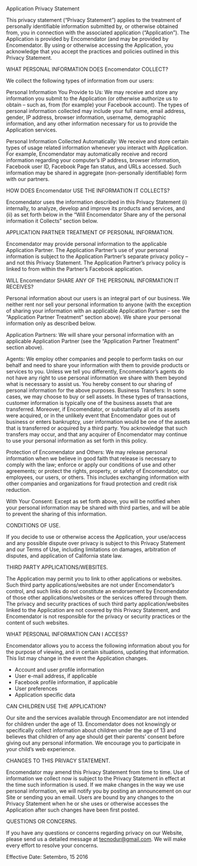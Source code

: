 Application Privacy Statement

This privacy statement (“Privacy Statement”) applies to the treatment of personally identifiable information submitted by, or otherwise obtained from, you in connection with the associated application (“Application”). The Application is provided by Encomendator (and may be provided by Encomendator. By using or otherwise accessing the Application, you acknowledge that you accept the practices and policies outlined in this Privacy Statement.

WHAT PERSONAL INFORMATION DOES Encomendator COLLECT?

We collect the following types of information from our users:

Personal Information You Provide to Us:
We may receive and store any information you submit to the Application (or otherwise authorize us to obtain – such as, from (for example) your Facebook account). The types of personal information collected may include your full name, email address, gender, IP address, browser information, username, demographic information, and any other information necessary for us to provide the Application services.

Personal Information Collected Automatically:
We receive and store certain types of usage related information whenever you interact with Application. For example, Encomendator may automatically receive and record information regarding your computer’s IP address, browser information, Facebook user ID, Facebook Page fan status, and URLs accessed. Such information may be shared in aggregate (non-personally identifiable) form with our partners.

HOW DOES Encomendator USE THE INFORMATION IT COLLECTS?

Encomendator uses the information described in this Privacy Statement (i) internally, to analyze, develop and improve its products and services, and (ii) as set forth below in the “Will Encomendator Share any of the personal information it Collects” section below.

APPLICATION PARTNER TREATMENT OF PERSONAL INFORMATION.

Encomendator may provide personal information to the applicable Application Partner. The Application Partner’s use of your personal information is subject to the Application Partner’s separate privacy policy – and not this Privacy Statement. The Application Partner’s privacy policy is linked to from within the Partner’s Facebook application.

WILL Encomendator SHARE ANY OF THE PERSONAL INFORMATION IT RECEIVES?

Personal information about our users is an integral part of our business. We neither rent nor sell your personal information to anyone (with the exception of sharing your information with an applicable Application Partner – see the “Application Partner Treatment” section above). We share your personal information only as described below.

Application Partners: We will share your personal information with an applicable Application Partner (see the “Application Partner Treatment” section above).

Agents: We employ other companies and people to perform tasks on our behalf and need to share your information with them to provide products or services to you. Unless we tell you differently, Encomendator’s agents do not have any right to use personal information we share with them beyond what is necessary to assist us. You hereby consent to our sharing of personal information for the above purposes. Business Transfers: In some cases, we may choose to buy or sell assets. In these types of transactions, customer information is typically one of the business assets that are transferred. Moreover, if Encomendator, or substantially all of its assets were acquired, or in the unlikely event that Encomendator goes out of business or enters bankruptcy, user information would be one of the assets that is transferred or acquired by a third party. You acknowledge that such transfers may occur, and that any acquirer of Encomendator may continue to use your personal information as set forth in this policy.

Protection of Encomendator and Others: We may release personal information when we believe in good faith that release is necessary to comply with the law; enforce or apply our conditions of use and other agreements; or protect the rights, property, or safety of Encomendator, our employees, our users, or others. This includes exchanging information with other companies and organizations for fraud protection and credit risk reduction.

With Your Consent: Except as set forth above, you will be notified when your personal information may be shared with third parties, and will be able to prevent the sharing of this information.

CONDITIONS OF USE.

If you decide to use or otherwise access the Application, your use/access and any possible dispute over privacy is subject to this Privacy Statement and our Terms of Use, including limitations on damages, arbitration of disputes, and application of California state law.

THIRD PARTY APPLICATIONS/WEBSITES.

The Application may permit you to link to other applications or websites. Such third party applications/websites are not under Encomendator’s control, and such links do not constitute an endorsement by Encomendator of those other applications/websites or the services offered through them. The privacy and security practices of such third party application/websites linked to the Application are not covered by this Privacy Statement, and Encomendator is not responsible for the privacy or security practices or the content of such websites.

WHAT PERSONAL INFORMATION CAN I ACCESS?

Encomendator allows you to access the following information about you for the purpose of viewing, and in certain situations, updating that information. This list may change in the event the Application changes.

- Account and user profile information
- User e-mail address, if applicable
- Facebook profile information, if applicable
- User preferences
- Application specific data

CAN CHILDREN USE THE APPLICATION?

Our site and the services available through Encomendator are not intended for children under the age of 13. Encomendator does not knowingly or specifically collect information about children under the age of 13 and believes that children of any age should get their parents’ consent before giving out any personal information. We encourage you to participate in your child’s web experience.

CHANGES TO THIS PRIVACY STATEMENT.

Encomendator may amend this Privacy Statement from time to time. Use of information we collect now is subject to the Privacy Statement in effect at the time such information is used. If we make changes in the way we use personal information, we will notify you by posting an announcement on our Site or sending you an email. Users are bound by any changes to the Privacy Statement when he or she uses or otherwise accesses the Application after such changes have been first posted.

QUESTIONS OR CONCERNS.

If you have any questions or concerns regarding privacy on our Website, please send us a detailed message at tecnodur@gmail.com. We will make every effort to resolve your concerns.

Effective Date: Setembro, 15 2016


